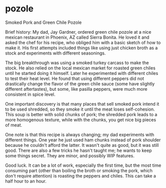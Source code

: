 # pozole
Smoked Pork and Green Chile Pozole

Brief history:
My dad, Jay Gardner, ordered green chile pozole at a nice mexican restaurant in
Phoenix, AZ called Sierra Bonita. He loved it and asked the chef for his recipe,
who obliged him with a basic sketch of how to make it. His first attempts
included things like using just chicken broth as a stock and experiments with
different seasonings. 

The big breakthrough was using a smoked turkey carcass to make the stock. He
also relied on the local mexican market for roasted green chiles until he
started doing it himself. Later he experimented with different chiles to test
their heat level. He found that using different peppers did not drastically
change the flavor of the green chile sauce (some have slightly different
aftertastes), but some, like pasilla peppers, were much more consistent in spice
level. 

One important discovery is that many places that sell smoked pork intend it to
be used shredded, so they smoke it until the meat loses self-cohesion. This soup
is better with solid chunks of pork; the shredded pork leads to a more
homogenous texture, while with the chunks, you get nice big pieces of meat.

One note is that this recipe is always changing; my dad experiments with
different things. One year he just used ham chunks instead of pork shoulder
because he couldn't afford the latter. It wasn't quite as good, but it was still
good. There are also a few tricks he hasn't taught me; he wants to keep some
things secret. They are minor, and possibly WIP features. 

Good luck. It can be a lot of work, especially the first time, but the most time
consuming part (other than boiling the broth or smoking the pork, which don't
require attention) is roasting the peppers and chiles. This can take a half hour
to an hour. 

